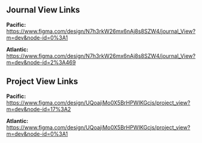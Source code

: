 ## Journal View Links

**Pacific:**
https://www.figma.com/design/N7h3rkW26mx6nAj8s8SZW4/journal_View?m=dev&node-id=0%3A1

**Atlantic:**
https://www.figma.com/design/N7h3rkW26mx6nAj8s8SZW4/journal_View?m=dev&node-id=2%3A469

## Project View Links

**Pacific:**
https://www.figma.com/design/UQoajiMo0X5BrHPWIKGcjs/project_view?m=dev&node-id=17%3A2

**Atlantic:**
https://www.figma.com/design/UQoajiMo0X5BrHPWIKGcjs/project_view?m=dev&node-id=0%3A1
